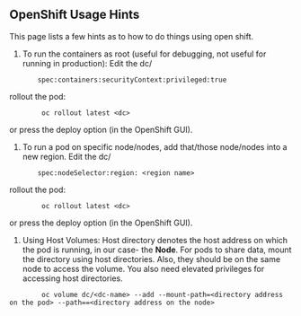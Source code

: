 ## OpenShift Usage Hints
This page lists a few hints as to how to do things using open shift.

 1. To run the containers as root (useful for debugging, not useful for running in production):
 Edit the dc/<pod name>
```shell
       spec:containers:securityContext:privileged:true
```
 rollout the pod:
```shell
        oc rollout latest <dc>
```
 or press the deploy option (in the OpenShift GUI).
 1. To run a pod on specific node/nodes, add that/those node/nodes into a new region.
 Edit the dc/<pod name>
```shell
       spec:nodeSelector:region: <region name>      
```
 rollout the pod:
```shell
        oc rollout latest <dc>
```
 or press the deploy option (in the OpenShift GUI).
 1. Using Host Volumes:
 Host directory denotes the host address on which the pod is running, in our case- the **Node**. 
 For pods to share data, mount the directory using host directories. 
 Also, they should be on the same node to access the volume. You also need elevated privileges for accessing host directories.
```shell
        oc volume dc/<dc-name> --add --mount-path=<directory address on the pod> --path==<directory address on the node>
```
